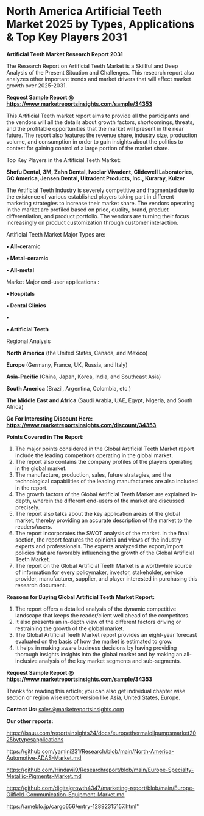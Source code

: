 # North America Artificial Teeth Market 2025 by Types, Applications & Top Key Players 2031

<strong>Artificial Teeth Market Research Report 2031</strong>

The Research Report on Artificial Teeth Market is a Skillful and Deep Analysis of the Present Situation and Challenges. This research report also analyzes other important trends and market drivers that will affect market growth over 2025-2031.

<strong>Request Sample Report @ <a href=https://www.marketreportsinsights.com/sample/34353>https://www.marketreportsinsights.com/sample/34353</a></strong>

This Artificial Teeth market report aims to provide all the participants and the vendors will all the details about growth factors, shortcomings, threats, and the profitable opportunities that the market will present in the near future. The report also features the revenue share, industry size, production volume, and consumption in order to gain insights about the politics to contest for gaining control of a large portion of the market share.

Top Key Players in the Artificial Teeth Market:

<strong>Shofu Dental, 3M, Zahn Dental, Ivoclar Vivadent, Glidewell Laboratories, GC America, Jensen Dental, Ultradent Products, Inc., Kuraray, Kulzer</strong>

The Artificial Teeth Industry is severely competitive and fragmented due to the existence of various established players taking part in different marketing strategies to increase their market share. The vendors operating in the market are profiled based on price, quality, brand, product differentiation, and product portfolio. The vendors are turning their focus increasingly on product customization through customer interaction.

Artificial Teeth Market Major Types are:

<strong>•  All-ceramic

•  Metal-ceramic

•  All-metal</strong>

Market Major end-user applications :

<strong>•  Hospitals

•  Dental Clinics

•  

•  Artificial Teeth</strong>

Regional Analysis

</u><strong><b>North America</b></strong> (the United States, Canada, and Mexico)

<strong><b>Europe </b></strong>(Germany, France, UK, Russia, and Italy)

<strong><b>Asia-Pacific</b></strong> (China, Japan, Korea, India, and Southeast Asia)

<strong><b>South America</b></strong> (Brazil, Argentina, Colombia, etc.)

<strong><b>The Middle East and Africa</b></strong> (Saudi Arabia, UAE, Egypt, Nigeria, and South Africa)

<strong>Go For Interesting Discount Here: <a href=https://www.marketreportsinsights.com/discount/34353>https://www.marketreportsinsights.com/discount/34353</a></strong>

<strong>Points Covered in The Report:</strong>
<ol>
  <li>The major points considered in the Global Artificial Teeth Market report include the leading competitors operating in the global market.</li>
  <li>The report also contains the company profiles of the players operating in the global market.</li>
  <li>The manufacture, production, sales, future strategies, and the technological capabilities of the leading manufacturers are also included in the report.</li>
  <li>The growth factors of the Global Artificial Teeth Market are explained in-depth, wherein the different end-users of the market are discussed precisely.</li>
  <li>The report also talks about the key application areas of the global market, thereby providing an accurate description of the market to the readers/users.</li>
  <li>The report incorporates the SWOT analysis of the market. In the final section, the report features the opinions and views of the industry experts and professionals. The experts analyzed the export/import policies that are favorably influencing the growth of the Global Artificial Teeth Market.</li>
  <li>The report on the Global Artificial Teeth Market is a worthwhile source of information for every policymaker, investor, stakeholder, service provider, manufacturer, supplier, and player interested in purchasing this research document.</li>
</ol>
<strong>Reasons for Buying Global Artificial Teeth Market Report:</strong>

<ol>
  <li>The report offers a detailed analysis of the dynamic competitive landscape that keeps the reader/client well ahead of the competitors.</li>
  <li>It also presents an in-depth view of the different factors driving or restraining the growth of the global market.</li>
  <li>The Global Artificial Teeth Market report provides an eight-year forecast evaluated on the basis of how the market is estimated to grow.</li>
  <li>It helps in making aware business decisions by having providing thorough insights insights into the global market and by making an all-inclusive analysis of the key market segments and sub-segments.</li>
</ol>
<strong>Request Sample Report @ <a href=https://www.marketreportsinsights.com/sample/34353>https://www.marketreportsinsights.com/sample/34353</a></strong>


Thanks for reading this article; you can also get individual chapter wise section or region wise report version like Asia, United States, Europe.

<strong>Contact Us:</strong>
sales@marketreportsinsights.com

<strong>Our other reports:</strong>

<a href=https://issuu.com/reportsinsights24/docs/europethermaloilpumpsmarket2025bytypesapplications>https://issuu.com/reportsinsights24/docs/europethermaloilpumpsmarket2025bytypesapplications</a>

<a href=https://github.com/yamini231/Research/blob/main/North-America-Automotive-ADAS-Market.md>https://github.com/yamini231/Research/blob/main/North-America-Automotive-ADAS-Market.md</a>

<a href=https://github.com/Hindavii9/Researchreport/blob/main/Europe-Specialty-Metallic-Pigments-Market.md>https://github.com/Hindavii9/Researchreport/blob/main/Europe-Specialty-Metallic-Pigments-Market.md</a>

<a href=https://github.com/digitalgrowth4347/marketing-report/blob/main/Europe-Oilfield-Communication-Equipment-Market.md>https://github.com/digitalgrowth4347/marketing-report/blob/main/Europe-Oilfield-Communication-Equipment-Market.md</a>

<a href=https://ameblo.jp/cargo656/entry-12892315157.html>https://ameblo.jp/cargo656/entry-12892315157.html</a>"
